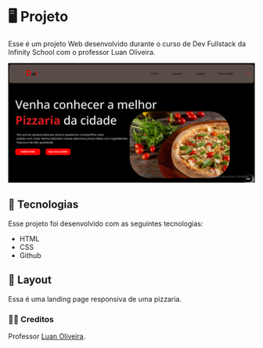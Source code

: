 # 🖥️ Projeto

Esse é um projeto Web desenvolvido durante o curso de Dev Fullstack da Infinity School com o professor Luan Oliveira.

![](./assents/print.png)

## 🔎 Tecnologias

Esse projeto foi desenvolvido com as seguintes tecnologias:

- HTML
- CSS
- Github

## 🎨 Layout

Essa é uma landing page responsiva de uma pizzaria.

### 🧑‍💻 Creditos

Professor [Luan Oliveira](https://www.linkedin.com/in/luanpdd/).